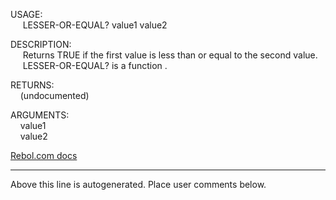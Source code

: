 USAGE:  
&nbsp;&nbsp;&nbsp;&nbsp;&nbsp;LESSER-OR-EQUAL?&nbsp;value1&nbsp;value2&nbsp;  
  
DESCRIPTION:  
&nbsp;&nbsp;&nbsp;&nbsp;&nbsp;Returns&nbsp;TRUE&nbsp;if&nbsp;the&nbsp;first&nbsp;value&nbsp;is&nbsp;less&nbsp;than&nbsp;or&nbsp;equal&nbsp;to&nbsp;the&nbsp;second&nbsp;value.  
&nbsp;&nbsp;&nbsp;&nbsp;&nbsp;LESSER-OR-EQUAL?&nbsp;is&nbsp;a&nbsp;function&nbsp;.  
  
RETURNS:  
&nbsp;&nbsp;&nbsp;&nbsp;(undocumented)  
  
ARGUMENTS:  
&nbsp;&nbsp;&nbsp;&nbsp;value1  
&nbsp;&nbsp;&nbsp;&nbsp;value2  

[Rebol.com docs](http://www.rebol.com/r3/docs/functions/lesser-or-equal-q.html)
___
Above this line is autogenerated. Place user comments below.
